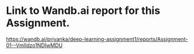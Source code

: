 # Link to Wandb.ai report for this Assignment.

https://wandb.ai/priyanka/deep-learning-assignment1/reports/Assignment-01--Vmlldzo1NDIwMDU

